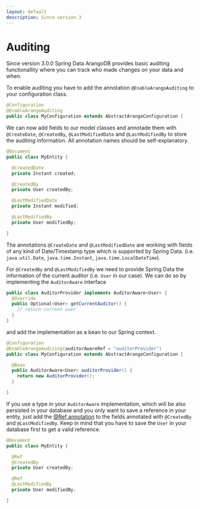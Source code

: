 ```yaml
---
layout: default
description: Since version 3
---
```


# Auditing

Since version 3.0.0 Spring Data ArangoDB provides basic auditing functionallity where you can track who made changes on your data and when.

To enable auditing you have to add the annotation `@EnableArangoAuditing` to your configuration class.

```Java
@Configuration
@EnableArangoAuditing
public class MyConfiguration extends AbstractArangoConfiguration {
```

We can now add fields to our model classes and annotade them with `@CreateDate`, `@CreatedBy`, `@LastModifiedDate` and `@LastModifiedBy` to store the auditing information. All annotation names should be self-explanatory.

```Java
@Document
public class MyEntity {

  @CreatedDate
  private Instant created;

  @CreatedBy
  private User createdBy;

  @LastModifiedDate
  private Instant modified;

  @LastModifiedBy
  private User modifiedBy;

}
```

The annotations `@CreateDate` and `@LastModifiedDate` are working with fields of any kind of Date/Timestamp type which is supported by Spring Data. (i.e. `java.util.Date`, `java.time.Instant`, `java.time.LocalDateTime`).

For `@CreatedBy` and `@LastModifiedBy` we need to provide Spring Data the information of the current auditor (i.e. `User` in our case). We can do so by implementing the `AuditorAware` interface

```Java
public class AuditorProvider implements AuditorAware<User> {
  @Override
  public Optional<User> getCurrentAuditor() {
    // return current user
  }
}
```

and add the implementation as a bean to our Spring context.

```Java
@Configuration
@EnableArangoAuditing(auditorAwareRef = "auditorProvider")
public class MyConfiguration extends AbstractArangoConfiguration {

  @Bean
  public AuditorAware<User> auditorProvider() {
    return new AuditorProvider();
  }

}
```

If you use a type in your `AuditorAware` implementation, which will be also persisted in your database and you only want to save a reference in your entity, just add the [@Ref annotation](springdata-reference-mapping-reference.html) to the fields annotated with `@CreatedBy` and `@LastModifiedBy`. Keep in mind that you have to save the `User` in your database first to get a valid reference.

```Java
@Document
public class MyEntity {

  @Ref
  @CreatedBy
  private User createdBy;

  @Ref
  @LastModifiedBy
  private User modifiedBy;

}
```
